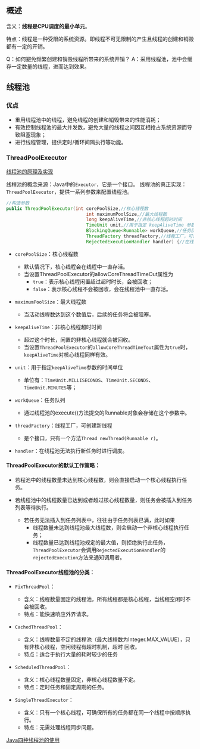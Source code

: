 ## 概述

含义：**线程是CPU调度的最小单元**。

特点：线程是一种受限的系统资源。即线程不可无限制的产生且线程的创建和销毁都有一定的开销。

Q：如何避免频繁创建和销毁线程所带来的系统开销？
A：采用线程池，池中会缓存一定数量的线程，进而达到效果。

## 线程池

### 优点

- 重用线程池中的线程，避免线程的创建和销毁带来的性能消耗；
- 有效控制线程池的最大并发数，避免大量的线程之间因互相抢占系统资源而导致阻塞现象；
- 进行线程管理，提供定时/循环间隔执行等功能。

### ThreadPoolExecutor

[线程池的原理及实现](https://blog.csdn.net/hsuxu/article/details/8985931)

线程池的概念来源：Java中的`Executor`，它是一个接口。
线程池的真正实现：`ThreadPoolExecutor`，提供一系列参数来配置线程池。

```java
//构造参数
public ThreadPoolExecutor(int corePoolSize,//核心线程数
                              int maximumPoolSize,//最大线程数
                              long keepAliveTime,//非核心线程超时时间
                              TimeUnit unit,//用于指定 keepAliveTime 参数的时间单位
                              BlockingQueue<Runnable> workQueue,//任务队列
                              ThreadFactory threadFactory,//线程工厂，可创建新线程
                              RejectedExecutionHandler handler) {//在线程池无法执行新任务时进行调度
```

- `corePoolSize`：核心线程数
  - 默认情况下，核心线程会在线程中一直存活。
  - 当设置ThreadPoolExecutor的allowCoreThreadTimeOut属性为
    - `true`：表示核心线程闲置超过超时时长，会被回收；
    - `false`：表示核心线程不会被回收，会在线程池中一直存活。

- `maximumPoolSize`：最大线程数
  - 当活动线程数达到这个数值后，后续的任务将会被阻塞。

- `keepAliveTime`：非核心线程超时时间
  - 超过这个时长，闲置的非核心线程就会被回收。
  - 当设置`ThreadPoolExecutor`的`allowCoreThreadTimeTout`属性为`true`时，`keepAliveTime`对核心线程同样有效。

- `unit`：用于指定`keepAliveTime`参数的时间单位
  - 单位有：`TimeUnit.MILLISECONDS`、`TimeUnit.SECONDS`、`TimeUnit.MINUTES`等；

- `workQueue`：任务队列
  - 通过线程池的execute()方法提交的Runnable对象会存储在这个参数中。

- `threadFactory`：线程工厂，可创建新线程
  - 是个接口，只有一个方法`Thread newThread(Runnable r)`。

- `handler`：在线程池无法执行新任务时进行调度。

#### ThreadPoolExecutor的默认工作策略：

- 若程池中的线程数量未达到核心线程数，则会直接启动一个核心线程执行任务。

- 若线程池中的线程数量已达到或者超过核心线程数量，则任务会被插入到任务列表等待执行。
  - 若任务无法插入到任务列表中，往往由于任务列表已满，此时如果
    - 线程数量未达到线程池最大线程数，则会启动一个非核心线程执行任务；
    - 线程数量已达到线程池规定的最大值，则拒绝执行此任务，`ThreadPoolExecutor`会调用`RejectedExecutionHandler`的`rejectedExecution`方法来通知调用者。

#### ThreadPoolExecutor线程池的分类：

- `FixThreadPool`：
  - 含义：线程数量固定的线程池，所有线程都是核心线程，当线程空闲时不会被回收。
  - 特点：能快速响应外界请求。

- `CachedThreadPool`：
  - 含义：线程数量不定的线程池（最大线程数为Integer.MAX_VALUE），只有非核心线程，空闲线程有超时机制，超时 回收。
  - 特点：适合于执行大量的耗时较少的任务

- `ScheduledThreadPool`：
  - 含义：核心线程数量固定，非核心线程数量不定。
  - 特点：定时任务和固定周期的任务。

- `SingleThreadExecutor`：
  - 含义：只有一个核心线程，可确保所有的任务都在同一个线程中按顺序执行。
  - 特点：无需处理线程同步问题。

[Java四种线程池的使用](https://www.iteye.com/blog/cuisuqiang-2019372)